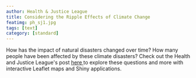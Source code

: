```yaml
---
author: Health & Justice League
title: Considering the Ripple Effects of Climate Change
featimg: ph_sj1.jpg
tags: [text]
category: [standard]
---
```


How has the impact of natural disasters changed over time? How many people have been affected by these climate disasters?  Check out the Health and Justice League's post <a href="https://stat231-f20.github.io/Blog-HealthAndJusticeLeague//" target="blank"> here </a> to explore these questions and more with interactive Leaflet maps and Shiny applications.  